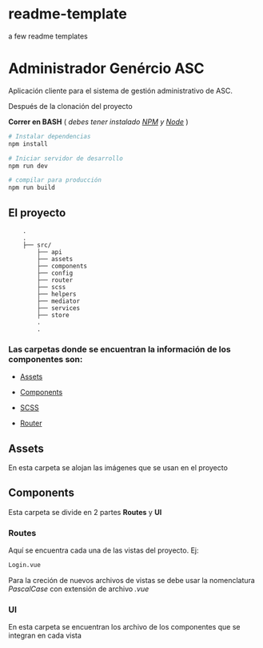 # readme-template
a few readme templates

# Administrador Genércio ASC

Aplicación cliente para el sistema de gestión administrativo de ASC.

Después de la clonación del proyecto

**Correr en BASH**  ( *debes tener instalado [NPM](https://www.npmjs.com/) y [Node](https://nodejs.org)* )

``` bash
# Instalar dependencias
npm install

# Iniciar servidor de desarrollo
npm run dev

# compilar para producción
npm run build
```
## El proyecto

``` 
    .
    .
    ├── src/
        ├── api
        ├── assets
        ├── components
        ├── config
        ├── router
        ├── scss
        ├── helpers
        ├── mediator
        ├── services
        ├── store
        .
        .
```

### Las carpetas donde se encuentran la información de los componentes son:

- [Assets](#assets)

- [Components](#components)

- [SCSS](#scss)

- [Router](#router)

## Assets

En esta carpeta se alojan las imágenes que se usan en el proyecto

## Components

Esta carpeta se divide en 2 partes **Routes** y **UI**

### Routes

Aquí se encuentra cada una de las vistas del proyecto. Ej:

```bash
Login.vue
```

Para la creción de nuevos archivos de vistas se debe usar la nomenclatura *PascalCase* con extensión de archivo *.vue*

### UI

En esta carpeta se encuentran los archivo de los componentes que se integran en cada vista
